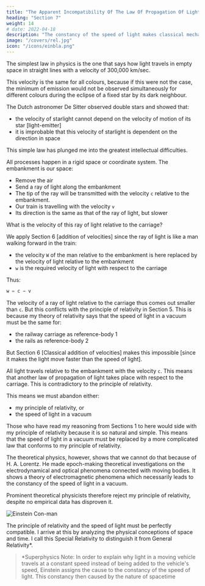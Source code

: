 ```yaml
---
title: "The Apparent Incompatibility Of The Law Of Propagation Of Light with Relativity"
heading: "Section 7"
weight: 14
# date: 2022-04-18
description: "The constancy of the speed of light makes classical mechanics not universal"
image: "/covers/rel.jpg"
icon: "/icons/einbla.png"
---
```




The simplest law in physics is the one that says how light travels in empty space in straight lines with a velocity of 300,000 km/sec. 

This velocity is the same for all colours, because if this were not the case, the minimum of emission would not be observed simultaneously for different colours during the eclipse of a fixed star by its dark neighbour.

The Dutch astronomer De Sitter observed double stars and showed that:
- the velocity of starlight cannot depend on the velocity of motion of its star [light-emitter]
- it is improbable that this velocity of starlight is dependent on the direction in space

<!-- In short, let us assume that the simple law of the constancy of the velocity of light c (in vacuum) is justifiably believed by the child at school.  -->

This simple law has plunged me into the greatest intellectual difficulties.

All processes happen in a rigid space or coordinate system. The embankment is our space:
- Remove the air 
- Send a ray of light along the embankment
- The tip of the ray will be transmitted with the velocity `c` relative to the embankment. 
- Our train is travelling with the velocity `v`
- Its direction is the same as that of the ray of light, but slower

What is the velocity of this ray of light relative to the carriage?

We apply Section 6 [addition of velocities] since the ray of light is like a man walking forward in the train:
- the velocity `W` of the man relative to the embankment is here replaced by the velocity of light relative to the embankment
- `w` is the required velocity of light with respect to the carriage

Thus:

``` elixir
w = c − v
```

The velocity of a ray of light relative to the carriage thus comes out smaller than `c`. But this conflicts with the principle of relativity in  Section 5. This is because my theory of relativity says that the speed of light in a vacuum must be the same for:
- the railway carriage as reference-body 1
- the rails as reference-body 2 

But Section 6 [Classical addition of velocities] makes this impossible [since it makes the light move faster than the speed of light].

All light travels relative to the embankment with the velocity `c`. This means that another law of propagation of light takes place with respect to the carriage. This is contradictory to the principle of relativity.

This means we must abandon either:
- my principle of relativity, or
- the speed of light in a vacuum 

Those who have read my reasoning from Sections 1 to here would side with my principle of relativity because it is <!-- appeals so convincingly to the intellect because it is  -->so natural and simple. This means that the speed of light in a vacuum must be replaced by a more complicated law that conforms to my principle of relativity.

The theoretical physics, however, shows that we cannot do that because of H. A. Lorentz. He made epoch-making theoretical investigations on the electrodynamical and optical phenomena connected with moving bodies. It shows a theory of electromagnetic phenomena which necessarily leads to the  constancy of the speed of light in a vacuum. 

Prominent theoretical physicists therefore reject my principle of relativity, despite no empirical data has disproven it. 

<!-- As a result of an analysis of the physical conceptions of time and space, it became evident that in reality there is not the least incompatibility between  -->

![Einstein Con-man](/icons/einbla.png)

The principle of relativity and the speed of light must be perfectly compatible. <span style="color=  red">I arrive at this by analyzing the physical conceptions of space and time.</span> I call this Special Relativity to distinguish it from General Relativity*.


> *Superphysics Note: In order to explain why light in a moving vehicle travels at a constant speed instead of being added to the vehicle's speed, Einstein assigns the cause to the constancy of the speed of light. This constancy then caused by the nature of spacetime

